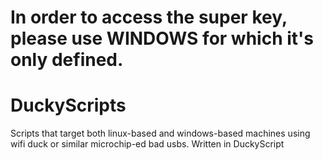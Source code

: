 # In order to access the super key, please use WINDOWS for which it's only defined.

# DuckyScripts
Scripts that target both linux-based and windows-based machines using wifi duck or similar microchip-ed bad usbs. Written in DuckyScript
